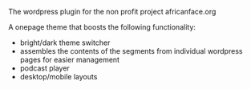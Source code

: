 The wordpress plugin for the non profit project africanface.org 

A onepage theme that boosts the following functionality:
- bright/dark theme switcher
- assembles the contents of the segments from individual wordpress pages for easier management
- podcast player
- desktop/mobile layouts
 